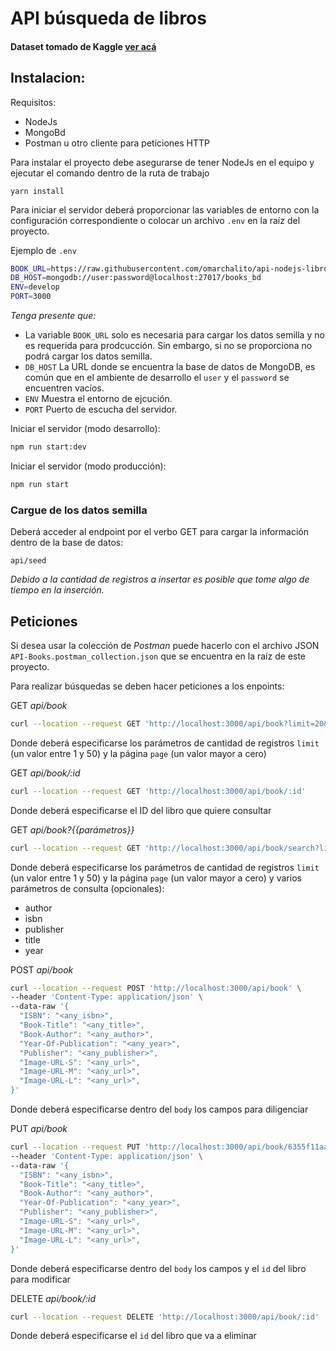 # API búsqueda de libros

#### Dataset tomado de Kaggle [ver acá](https://www.kaggle.com/datasets/saurabhbagchi/books-dataset?resource=download)

## Instalacion:
Requisitos:
- NodeJs
- MongoBd
- Postman u otro cliente para peticiones HTTP

Para instalar el proyecto debe asegurarse de tener NodeJs en el equipo y ejecutar el comando dentro de la ruta de trabajo

```
yarn install 
```

Para iniciar el servidor deberá proporcionar las variables de entorno con la configuración correspondiente o colocar un archivo `.env` en la raíz del proyecto.

Ejemplo de `.env`

```bash
BOOK_URL=https://raw.githubusercontent.com/omarchalito/api-nodejs-libros/master/src/seed/services/books.csv
DB_HOST=mongodb://user:password@localhost:27017/books_bd
ENV=develop
PORT=3000
```
_Tenga presente que:_

* La variable `BOOK_URL` solo es necesaria para cargar los datos semilla y no es requerida para prodcucción. Sin embargo, si no se proporciona no podrá cargar los datos semilla.
* `DB_HOST` La URL donde se encuentra la base de datos de MongoDB, es común que en el ambiente de desarrollo el `user` y el `password` se encuentren vacíos. 
* `ENV` Muestra el entorno de ejcución.
* `PORT` Puerto de escucha del servidor.

Iniciar el servidor (modo desarrollo):
```bash
npm run start:dev
```

Iniciar el servidor (modo producción):
```bash
npm run start
```

### Cargue de los datos semilla

Deberá acceder al endpoint por el verbo GET para cargar la información dentro de la base de datos:
```
api/seed
```
_Debido a la cantidad de registros a insertar es posible que tome algo de tiempo en la inserción._

## Peticiones

Si desea usar la colección de _Postman_ puede hacerlo con el archivo JSON `API-Books.postman_collection.json` que se encuentra en la raíz de este proyecto. 

Para realizar búsquedas se deben hacer peticiones a los enpoints:

GET _api/book_
```bash
curl --location --request GET 'http://localhost:3000/api/book?limit=20&page=1'
```
Donde deberá especificarse los parámetros de cantidad de registros `limit` (un valor entre 1 y 50) y la página `page` (un valor mayor a cero)

GET _api/book/:id_
```bash
curl --location --request GET 'http://localhost:3000/api/book/:id'
```
Donde deberá especificarse el ID del libro que quiere consultar

GET _api/book?{{parámetros}}_
```bash
curl --location --request GET 'http://localhost:3000/api/book/search?limit=20&page=1&author=<any_author>&year=<any_year>&isbn=<any_isbn>&publisher=<any_publisher>'
```

Donde deberá especificarse los parámetros de cantidad de registros `limit` (un valor entre 1 y 50) y la página `page` (un valor mayor a cero) y varios parámetros de consulta (opcionales):

* author
* isbn
* publisher
* title
* year

POST _api/book_
```bash
curl --location --request POST 'http://localhost:3000/api/book' \
--header 'Content-Type: application/json' \
--data-raw '{
  "ISBN": "<any_isbn>",
  "Book-Title": "<any_title>",
  "Book-Author": "<any_author>",
  "Year-Of-Publication": "<any_year>",
  "Publisher": "<any_publisher>",
  "Image-URL-S": "<any_url>",
  "Image-URL-M": "<any_url>",
  "Image-URL-L": "<any_url>",
}'
```
Donde deberá especificarse dentro del `body` los campos para diligenciar 

PUT _api/book_
```bash
curl --location --request PUT 'http://localhost:3000/api/book/6355f11aa55b51f90e6449a7' \
--header 'Content-Type: application/json' \
--data-raw '{
  "ISBN": "<any_isbn>",
  "Book-Title": "<any_title>",
  "Book-Author": "<any_author>",
  "Year-Of-Publication": "<any_year>",
  "Publisher": "<any_publisher>",
  "Image-URL-S": "<any_url>",
  "Image-URL-M": "<any_url>",
  "Image-URL-L": "<any_url>",
}'
```
Donde deberá especificarse dentro del `body` los campos y el `id` del libro para modificar


DELETE _api/book/:id_
```bash
curl --location --request DELETE 'http://localhost:3000/api/book/:id'
```
Donde deberá especificarse el `id` del libro que va a eliminar

